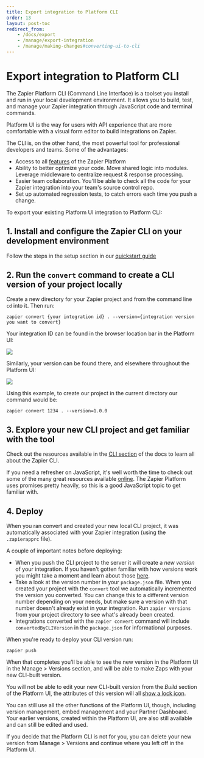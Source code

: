 ```yaml
---
title: Export integration to Platform CLI
order: 13
layout: post-toc
redirect_from: 
    - /docs/export
    - /manage/export-integration
    - /manage/making-changes#converting-ui-to-cli
---
```


# Export integration to Platform CLI

The Zapier Platform CLI (Command Line Interface) is a toolset you install and run in your local development environment. It allows you to build, test, and manage your Zapier integration through JavaScript code and terminal commands.

Platform UI is the way for users with API experience that are more comfortable with a visual form editor to build integrations on Zapier.

The CLI is, on the other hand, the most powerful tool for professional developers and teams. Some of the advantages:

- Access to all [features](https://platform.zapier.com/quickstart/ui-vs-cli) of the Zapier Platform
- Ability to better optimize your code. Move shared logic into modules. Leverage middleware to centralize request & response processing.
- Easier team collaboration. You'll be able to check all the code for your Zapier integration into your team's source control repo.
- Set up automated regression tests, to catch errors each time you push a change.

To export your existing Platform UI integration to Platform CLI:

## 1. Install and configure the Zapier CLI on your development environment

Follow the steps in the setup section in our [quickstart guide](https://platform.zapier.com/reference/cli-docs#quick-setup-guide)

## 2. Run the `convert` command to create a CLI version of your project locally

Create a new directory for your Zapier project and from the command line `cd` into it. Then run:

`zapier convert {your integration id} . --version={integration version you want to convert}`

Your integration ID can be found in the browser location bar in the Platform UI:

![](https://cdn.zappy.app/c5e0c7f17a5ab52d9661e134394e9cc7.png)

Similarly, your version can be found there, and elsewhere throughout the Platform UI:

![](https://cdn.zappy.app/e31dd202b5e64bbcb13fc8b200518d17.png)

Using this example, to create our project in the current directory our command would be:

`zapier convert 1234 . --version=1.0.0`

## 3. Explore your new CLI project and get familiar with the tool

Check out the resources available in the [CLI section](https://platform.zapier.com/reference/cli-docs) of the docs to learn all about the Zapier CLI.

If you need a refresher on JavaScript, it's well worth the time to check out some of the many great resources available [online](https://javascript.info/). The Zapier Platform uses promises pretty heavily, so this is a good JavaScript topic to get familiar with.

## 4. Deploy

When you ran convert and created your new local CLI project, it was automatically associated with your Zapier integration (using the `.zapierapprc` file).

A couple of important notes before deploying:

- When you push the CLI project to the server it will create a _new version_ of your integration. If you haven't gotten familiar with how versions work you might take a moment and learn about those [here](https://platform.zapier.com/manage/versions).
- Take a look at the version number in your `package.json` file. When you created your project with the `convert` tool we automatically incremented the version you converted. You can change this to a different version number depending on your needs, but make sure a version with that number doesn't already exist in your integration. Run `zapier versions` from your project directory to see what's already been created.
- Integrations converted with the `zapier convert` command will include `convertedByCLIVersion` in the `package.json` for informational purposes.

When you're ready to deploy your CLI version run:

`zapier push`

When that completes you'll be able to see the new version in the Platform UI in the Manage > Versions section, and will be able to make Zaps with your new CLI-built version.

You will not be able to edit your new CLI-built version from the _Build_ section of the Platform UI, the attributes of this version will all [show a lock icon](https://cdn.zappy.app/f048ffc4c905bcbb332e344ce0ce52ba.png). 

You can still use all the other functions of the Platform UI, though, including version management, embed management and your Partner Dashboard. Your earlier versions, created within the Platform UI, are also still available and can still be edited and used. 

If you decide that the Platform CLI is not for you, you can delete your new version from Manage > Versions and continue where you left off in the Platform UI.
